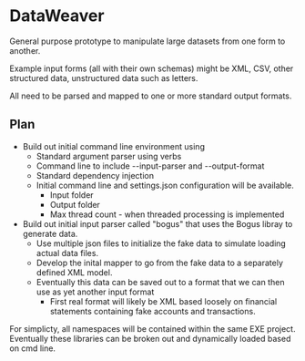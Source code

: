 # DataWeaver
General purpose prototype to manipulate large datasets from one form to another.

Example input forms (all with their own schemas) might be XML, CSV, other structured data, unstructured data such as letters.

All need to be parsed and mapped to one or more standard output formats.

## Plan
+ Build out initial command line environment using
    + Standard argument parser using verbs
    + Command line to include --input-parser and --output-format
    + Standard dependency injection
    + Initial command line and settings.json configuration will be available.
        + Input folder
        + Output folder
        + Max thread count - when threaded processing is implemented
+ Build out initial input parser called "bogus" that uses the Bogus libray to generate data.
    + Use multiple json files to initialize the fake data to simulate loading actual data files.
    + Develop the inital mapper to go from the fake data to a separately defined XML model.
    + Eventually this data can be saved out to a format that we can then use as yet another input format
        + First real format will likely be XML based loosely on financial statements containing fake accounts and transactions.
    

For simplicty, all namespaces will be contained within the same EXE project. Eventually these libraries can be broken out and dynamically loaded based on cmd line.



